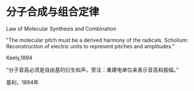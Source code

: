# 分子合成与组合定律

Law of Molecular Synthesis and Combination

"The molecular pitch must be a derived harmony of the radicals. Scholium: Reconstruction of electric units to represent pitches and amplitudes."

Keely,1894

“分子音高必须是自由基的衍生和声。旁注：重建电单位来表示音高和振幅。”

基利，1894年

